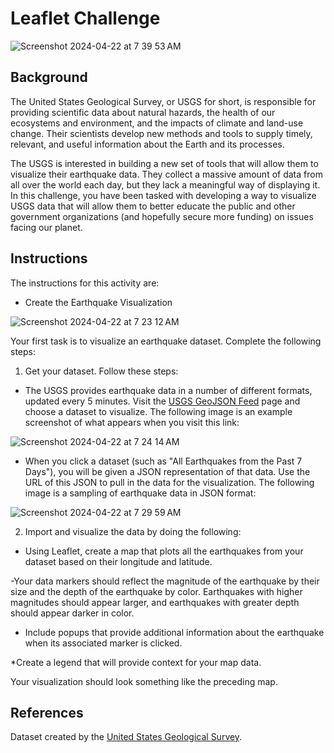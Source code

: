 # Leaflet Challenge

![Screenshot 2024-04-22 at 7 39 53 AM](https://github.com/AshleyKAnderson/leaflet_challenge/assets/151413928/d3d93d64-f064-4a42-af2f-adda2ff9cfde)


## Background
The United States Geological Survey, or USGS for short, is responsible for providing scientific data about natural hazards, the health of our ecosystems and environment, and the impacts of climate and land-use change. Their scientists develop new methods and tools to supply timely, relevant, and useful information about the Earth and its processes.

The USGS is interested in building a new set of tools that will allow them to visualize their earthquake data. They collect a massive amount of data from all over the world each day, but they lack a meaningful way of displaying it. In this challenge, you have been tasked with developing a way to visualize USGS data that will allow them to better educate the public and other government organizations (and hopefully secure more funding) on issues facing our planet.

## Instructions
The instructions for this activity are:

* Create the Earthquake Visualization

![Screenshot 2024-04-22 at 7 23 12 AM](https://github.com/AshleyKAnderson/leaflet_challenge/assets/151413928/b6bb0a09-d8f6-4559-9ac6-eab54a5f10e2)

Your first task is to visualize an earthquake dataset. Complete the following steps:

1. Get your dataset. Follow these steps:

* The USGS provides earthquake data in a number of different formats, updated every 5 minutes. Visit the [USGS GeoJSON Feed](https://earthquake.usgs.gov/earthquakes/feed/v1.0/geojson.php) page and choose a dataset to visualize. The following image is an example screenshot of what appears when you visit this link:

![Screenshot 2024-04-22 at 7 24 14 AM](https://github.com/AshleyKAnderson/leaflet_challenge/assets/151413928/b8bc1608-a811-414e-afc0-b308a0ec35e9)

* When you click a dataset (such as "All Earthquakes from the Past 7 Days"), you will be given a JSON representation of that data. Use the URL of this JSON to pull in the data for the visualization. The following image is a sampling of earthquake data in JSON format:

![Screenshot 2024-04-22 at 7 29 59 AM](https://github.com/AshleyKAnderson/leaflet_challenge/assets/151413928/3fac30cf-3704-4166-ab5c-4f4f71fc2294)

2. Import and visualize the data by doing the following:

* Using Leaflet, create a map that plots all the earthquakes from your dataset based on their longitude and latitude.

-Your data markers should reflect the magnitude of the earthquake by their size and the depth of the earthquake by color. Earthquakes with higher magnitudes should appear larger, and earthquakes with greater depth should appear darker in color.

* Include popups that provide additional information about the earthquake when its associated marker is clicked.

*Create a legend that will provide context for your map data.

Your visualization should look something like the preceding map.

## References 

Dataset created by the [United States Geological Survey](https://earthquake.usgs.gov/earthquakes/feed/v1.0/geojson.php).

